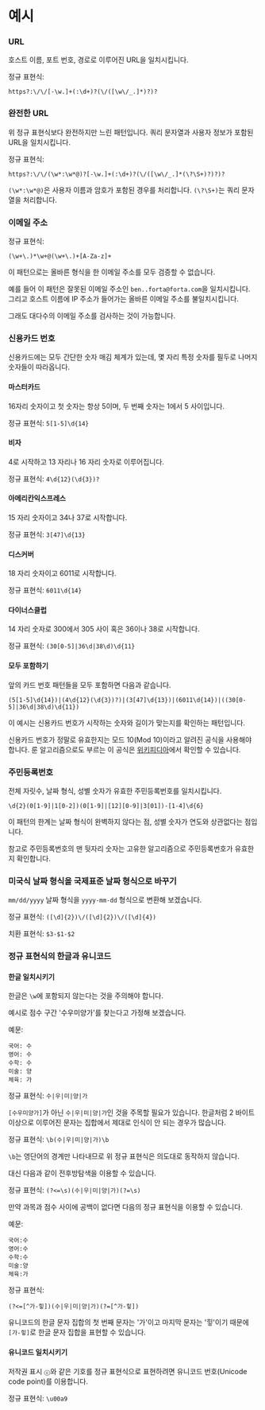 # 예시

### URL

호스트 이름, 포트 번호, 경로로 이루어진 URL을 일치시킵니다.

정규 표현식:

```
https?:\/\/[-\w.]+(:\d+)?(\/([\w\/_.]*)?)?
```

### 완전한 URL

위 정규 표현식보다 완전하지만 느린 패턴입니다. 쿼리 문자열과 사용자 정보가 포함된 URL을 일치시킵니다.

정규 표현식:

```
https?:\/\/(\w*:\w*@)?[-\w.]+(:\d+)?(\/([\w\/_.]*(\?\S+)?)?)?
```

`(\w*:\w*@)`은 사용자 이름과 암호가 포함된 경우를 처리합니다. `(\?\S+)`는 쿼리 문자열을 처리합니다.

### 이메일 주소

정규 표현식:

```
(\w+\.)*\w+@(\w+\.)+[A-Za-z]+
```

이 패턴으로는 올바른 형식을 한 이메일 주소를 모두 검증할 수 없습니다.

예를 들어 이 패턴은 잘못된 이메일 주소인 `ben..forta@forta.com`을 일치시킵니다. 그리고 호스트 이름에 IP 주소가 들어가는 올바른 이메일 주소를 불일치시킵니다.

그래도 대다수의 이메일 주소를 검사하는 것이 가능합니다.

### 신용카드 번호

신용카드에는 모두 간단한 숫자 매김 체계가 있는데, 몇 자리 특정 숫자를 필두로 나머지 숫자들이 따라옵니다.

#### 마스터카드

16자리 숫자이고 첫 숫자는 항상 5이며, 두 번째 숫자는 1에서 5 사이입니다.

정규 표현식: `5[1-5]\d{14}`

#### 비자

4로 시작하고 13 자리나 16 자리 숫자로 이루어집니다.

정규 표현식: `4\d{12}(\d{3})?`

#### 아메리칸익스프레스

15 자리 숫자이고 34나 37로 시작합니다.

정규 표현식: `3[47]\d{13}`

#### 디스커버

18 자리 숫자이고 6011로 시작합니다.

정규 표현식: `6011\d{14}`

#### 다이너스클럽

14 자리 숫자로 300에서 305 사이 혹은 36이나 38로 시작합니다.

정규 표현식: `(30[0-5]|36\d|38\d)\d{11}`

#### 모두 포함하기

앞의 카드 번호 패턴들을 모두 포함하면 다음과 같습니다.

```
(5[1-5]\d{14})|(4\d{12}(\d{3})?)|(3[47]\d{13})|(6011\d{14})|((30[0-5]|36\d|38\d)\d{11})
```

이 예시는 신용카드 번호가 시작하는 숫자와 길이가 맞는지를 확인하는 패턴입니다.

신용카드 번호가 정말로 유효한지는 모드 10(Mod 10)이라고 알려진 공식을 사용해야 합니다. 룬 알고리즘으로도 부르는 이 공식은 [위키피디아](https://ko.wikipedia.org/wiki/%EB%A3%AC_%EC%95%8C%EA%B3%A0%EB%A6%AC%EC%A6%98)에서 확인할 수 있습니다.

### 주민등록번호

전체 자릿수, 날짜 형식, 성별 숫자가 유효한 주민등록번호를 일치시킵니다.

```
\d{2}(0[1-9]|1[0-2])(0[1-9]|[12][0-9]|3[01])-[1-4]\d{6}
```

이 패턴의 한계는 날짜 형식이 완벽하지 않다는 점, 성별 숫자가 연도와 상관없다는 점입니다.

참고로 주민등록번호의 맨 뒷자리 숫자는 고유한 알고리즘으로 주민등록번호가 유효한지 확인합니다.

### 미국식 날짜 형식을 국제표준 날짜 형식으로 바꾸기

`mm/dd/yyyy` 날짜 형식을 `yyyy-mm-dd` 형식으로 변환해 보겠습니다.

정규 표현식: `([\d]{2})\/([\d]{2})\/([\d]{4})`

치환 표현식: `$3-$1-$2`

### 정규 표현식의 한글과 유니코드

#### 한글 일치시키기

한글은 `\w`에 포함되지 않는다는 것을 주의해야 합니다.

예시로 점수 구간 '수우미양가'를 찾는다고 가정해 보겠습니다.

예문:

```
국어: 수
영어: 수
수학: 수
미술: 양
체육: 가
```

정규 표현식: `수|우|미|양|가`

`[수우미양가]`가 아닌 `수|우|미|양|가`인 것을 주목할 필요가 있습니다. 한글처럼 2 바이트 이상으로 이루어진 문자는 집합에서 제대로 인식이 안 되는 경우가 많습니다.

정규 표현식: `\b(수|우|미|양|가)\b`

`\b`는 영단어의 경계만 나타내므로 위 정규 표현식은 의도대로 동작하지 않습니다.

대신 다음과 같이 전후방탐색을 이용할 수 있습니다.

정규 표현식: `(?<=\s)(수|우|미|양|가)(?=\s)`

만약 과목과 점수 사이에 공백이 없다면 다음의 정규 표현식을 이용할 수 있습니다.

예문:

```
국어:수
영어:수
수학:수
미술:양
체육:가
```

정규 표현식:

```
(?<=[^가-힣])(수|우|미|양|가)(?=[^가-힣])
```

유니코드의 한글 문자 집합의 첫 번째 문자는 '가'이고 마지막 문자는 '힣'이기 때문에 `[가-힣]`로 한글 문자 집합을 표현할 수 있습니다.

#### 유니코드 일치시키기

저작권 표시 `ⓒ`와 같은 기호를 정규 표현식으로 표현하려면 유니코드 번호(Unicode code point)를 이용합니다.

정규 표현식: `\u00a9`